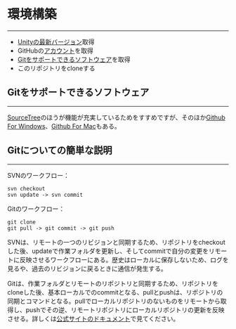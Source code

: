 # 環境構築
----------

- [Unityの最新バージョン][4]取得
- GitHubの[アカウント](https://github.com/)を取得
- [Gitをサポートできるソフトウェア](Gitをサポートできるソフトウェア)を取得
- このリポジトリをcloneする

## Gitをサポートできるソフトウェア
----------

[SourceTree][1]のほうが機能が充実しているためをすすめですが、そのほか[Github For Windows][2]、[Github For Mac][3]もある。


## Gitについての簡単な説明
----------

SVNのワークフロー： 

    svn checkout
    svn update -> svn commit

Gitのワークフロー： 

    git clone
    git pull -> git commit -> git push
    
SVNは、リモートの一つのリビジョンと同期するため、リポジトリをcheckoutした後、updateで作業フォルダを更新し、そしてcommitで自分の変更をリモートに反映させるワークフローにある。歴史はローカルに保存しないため、ログを見るや、過去のリビジョンに戻るときに通信が発生する。

Gitは、作業フォルダとリモートのリポジトリと同期するため、リポジトリをcloneした後、基本ローカルでのcommitとなる、pullとpushは、リポジトリの同期とコマンドとなる。pullでローカルリポジトリのないものをリモートから取得し、pushでその逆、リモートリポジトリにローカルリポジトリの更新を反映させる。詳しくは[公式サイトのドキュメント][5]で見てください。


  [1]: https://www.atlassian.com/software/sourcetree/overview
  [2]: https://windows.github.com
  [3]: https://mac.github.com/
  [4]: http://japan.unity3d.com/unity/download/
  [5]: http://git-scm.com/doc




